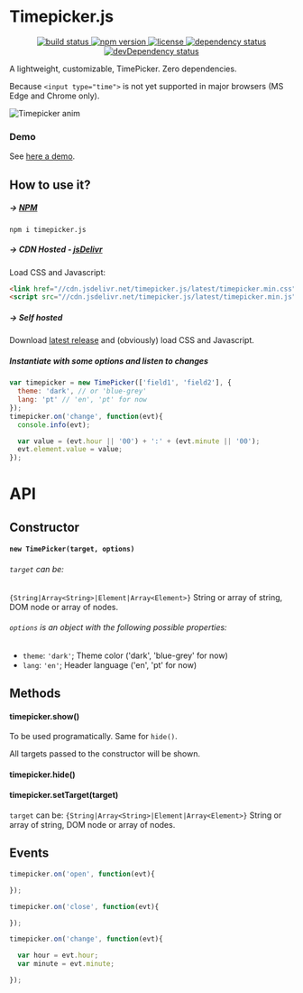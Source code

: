 # Timepicker.js

<p align="center">
  <a href="https://travis-ci.org/jonataswalker/timepicker.js">
    <img src="https://travis-ci.org/jonataswalker/timepicker.js.svg?branch=master" alt="build status">
  </a>
  <a href="https://www.npmjs.com/package/timepicker.js">
    <img src="https://img.shields.io/npm/v/timepicker.js.svg"
      alt="npm version">
  </a>
  <a href="https://github.com/jonataswalker/timepicker.js/blob/master/LICENSE.md">
    <img src="https://img.shields.io/npm/l/timepicker.js.svg"
      alt="license">
  </a>
  <a href="https://david-dm.org/jonataswalker/timepicker.js">
    <img src="https://david-dm.org/jonataswalker/timepicker.js/status.svg"
      alt="dependency status">
  </a>
  <a href="https://david-dm.org/jonataswalker/timepicker.js">
    <img src="https://david-dm.org/jonataswalker/timepicker.js/dev-status.svg" alt="devDependency status">
  </a>
</p>

A lightweight, customizable, TimePicker. Zero dependencies.

Because `<input type="time">` is not yet supported in major browsers (MS Edge and Chrome only).

![Timepicker anim](https://raw.githubusercontent.com/jonataswalker/timepicker.js/screenshot/images/anim.gif)

### Demo
See [here a demo](http://rawgit.com/jonataswalker/timepicker.js/master/examples/example.html).


## How to use it?

##### &#8594; [NPM](https://www.npmjs.com/package/timepicker.js)
```shell
npm i timepicker.js
```

##### &#8594; CDN Hosted - [jsDelivr](http://www.jsdelivr.com/projects/timepicker.js)
Load CSS and Javascript:
```HTML
<link href="//cdn.jsdelivr.net/timepicker.js/latest/timepicker.min.css"  rel="stylesheet">
<script src="//cdn.jsdelivr.net/timepicker.js/latest/timepicker.min.js"></script>
```
##### &#8594; Self hosted
Download [latest release](https://github.com/jonataswalker/timepicker.js/releases/latest) and (obviously) load CSS and Javascript.

##### Instantiate with some options and listen to changes
```javascript
var timepicker = new TimePicker(['field1', 'field2'], {
  theme: 'dark', // or 'blue-grey'
  lang: 'pt' // 'en', 'pt' for now
});
timepicker.on('change', function(evt){
  console.info(evt);

  var value = (evt.hour || '00') + ':' + (evt.minute || '00');
  evt.element.value = value;
});
```

# API

## Constructor

#### `new TimePicker(target, options)`

###### `target` can be:
`{String|Array<String>|Element|Array<Element>}` String or array of string, DOM node or array of nodes.

###### `options` is an object with the following possible properties:
* `theme`: `'dark'`; Theme color ('dark', 'blue-grey' for now)
* `lang`: `'en'`; Header language ('en', 'pt' for now)

## Methods

#### timepicker.show()
To be used programatically. Same for `hide()`.

All targets passed to the constructor will be shown.

#### timepicker.hide()

#### timepicker.setTarget(target)
`target` can be: `{String|Array<String>|Element|Array<Element>}` String or array of string, DOM node or array of nodes.

## Events

```javascript
timepicker.on('open', function(evt){

});

timepicker.on('close', function(evt){

});

timepicker.on('change', function(evt){

  var hour = evt.hour;
  var minute = evt.minute;

});
```
